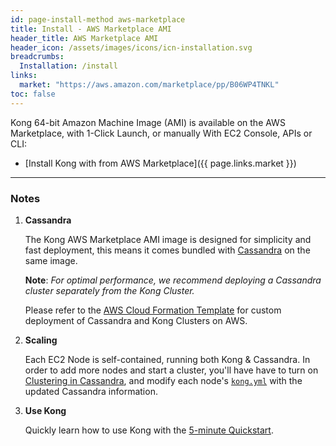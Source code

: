 ```yaml
---
id: page-install-method aws-marketplace
title: Install - AWS Marketplace AMI
header_title: AWS Marketplace AMI
header_icon: /assets/images/icons/icn-installation.svg
breadcrumbs:
  Installation: /install
links:
  market: "https://aws.amazon.com/marketplace/pp/B06WP4TNKL"
toc: false
---
```


Kong 64-bit Amazon Machine Image (AMI) is available on the AWS Marketplace, with 1-Click Launch, or manually With EC2 Console, APIs or CLI:

- [Install Kong with from AWS Marketplace]({{ page.links.market }})

----

### Notes

1. **Cassandra**

    The Kong AWS Marketplace AMI image is designed for simplicity and fast deployment, this means it comes bundled with [Cassandra](/about/faq/#how-does-it-work) on the same image.

    **Note**: *For optimal performance, we recommend deploying a Cassandra cluster separately from the Kong Cluster.*

    Please refer to the [AWS Cloud Formation Template](/install/aws-cloudformation) for custom deployment of Cassandra and Kong Clusters on AWS.

2. **Scaling**

    Each EC2 Node is self-contained, running both Kong & Cassandra. In order to add more nodes and start a cluster, you'll have have to turn on [Clustering in Cassandra](/about/faq/#apache-cassandra), and modify each node's [`kong.yml`](https://docs.konghq.com/gateway-oss/latest/configuration/#datastore-section) with the updated Cassandra information.

3. **Use Kong**

    Quickly learn how to use Kong with the [5-minute Quickstart](/latest/getting-started/quickstart).
